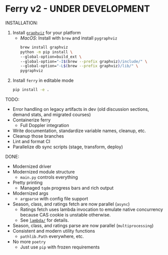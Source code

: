 # Ferry v2 - **UNDER DEVELOPMENT**

INSTALLATION:
1. Install [`graphviz`](https://www.graphviz.org/) for your platform
   - *MacOS*: Install with `brew` and install `pygraphviz`
      ```sh
      brew install graphviz
      python -m pip install \
      --global-option=build_ext \
      --global-option="-I$(brew --prefix graphviz)/include/" \
      --global-option="-L$(brew --prefix graphviz)/lib/" \
      pygraphviz
      ```
1. Install `ferry` in editable mode
   ```sh
   pip install -e .
   ```

TODO:
 - Error handling on legacy artifacts in dev (old discussion sections, demand stats, and migrated courses)
 - Containerize ferry
    - Full Doppler integration
 - Write documentation, standardize variable names, cleanup, etc.
 - Cleanup those branches
 - Lint and format CI
 - Parallelize db sync scripts (stage, transform, deploy)

DONE:
 - Modernized driver
 - Modernized module structure
    - `main.py` controls everything
 - Pretty printing
    - Managed `tqdm` progress bars and rich output
 - Modernized args
    - `argparse` with config file support
 - Season, class, and ratings fetch are now parallel (`async`)
    - Ratings fetch uses lambda invocation to emulate native concurrency because CAS cookie is unstable otherwise.
    - See [`lambda/`](https://github.com/coursetable/ferry/blob/v2/lambda/README.md) for details.
 - Season, class, and ratings parse are now parallel (`multiprocessing`)
 - Consistent and modern utility functions
    - `pathlib.Path` everywhere, etc.
 - No more `poetry`
    - Just use `pip` with frozen requirements
